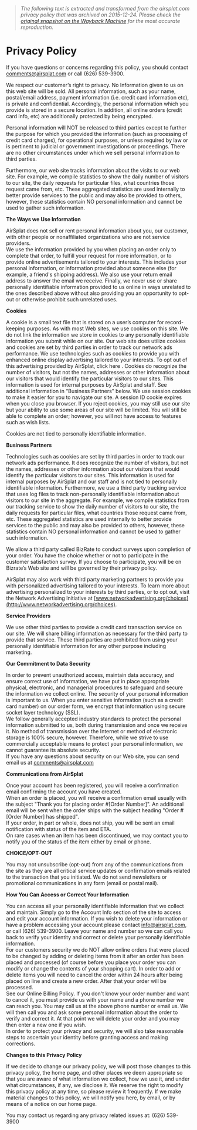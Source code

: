 > *The following text is extracted and transformed from the airsplat.com privacy policy that was archived on 2015-12-24. Please check the [original snapshot on the Wayback Machine](https://web.archive.org/web/20151224110940id_/http%3A//www.airsplat.com/privacypolicy) for the most accurate reproduction.*

# Privacy Policy

If you have questions or concerns regarding this policy, you should contact comments@airsplat.com or call (626) 539-3900.

  
We respect our customer’s right to privacy. No Information given to us on this web site will be sold. All personal information, such as your name, postal/email address, payment information (i.e. credit card information etc), is private and confidential. Accordingly, the personal information which you provide is stored in a secure location. In addition, all online orders (credit card info, etc) are additionally protected by being encrypted.

  
Personal information will NOT be released to third parties except to further the purpose for which you provided the information (such as processing of credit card charges), for operational purposes, or unless required by law or is pertinent to judicial or government investigations or proceedings. There are no other circumstances under which we sell personal information to third parties.

  
Furthermore, our web site tracks information about the visits to our web site. For example, we compile statistics to show the daily number of visitors to our site, the daily requests for particular files, what countries those request came from, etc. These aggregated statistics are used internally to better provide services to the public and may also be provided to others, however, these statistics contain NO personal information and cannot be used to gather such information.

**The Ways we Use Information**

AirSplat does not sell or rent personal information about you, our customer, with other people or nonaffiliated organizations who are not service providers.  
We use the information provided by you when placing an order only to complete that order, to fulfill your request for more information, or to provide online advertisements tailored to your interests. This includes your personal information, or information provided about someone else (for example, a friend's shipping address). We also use your return email address to answer the email we receive. Finally, we never use or share personally identifiable information provided to us online in ways unrelated to the ones described above without also providing you an opportunity to opt-out or otherwise prohibit such unrelated uses.

**Cookies**

A cookie is a small text file that is stored on a user’s computer for record-keeping purposes. As with most Web sites, we use cookies on this site. We do not link the information we store in cookies to any personally identifiable information you submit while on our site. Our web site does utilize cookies and cookies are set by third parties in order to track our network ads performance. We use technologies such as cookies to provide you with enhanced online display advertising tailored to your interests. To opt out of this advertising provided by AirSplat, click here . Cookies do recognize the number of visitors, but not the names, addresses or other information about our visitors that would identify the particular visitors to our sites. This information is used for internal purposes by AirSplat and staff. See additional information in “Business Partners” below. We use session cookies to make it easier for you to navigate our site. A session ID cookie expires when you close you browser. If you reject cookies, you may still use our site but your ability to use some areas of our site will be limited. You will still be able to complete an order; however, you will not have access to features such as wish lists.

Cookies are not tied to personally identifiable information.

**Business Partners**

Technologies such as cookies are set by third parties in order to track our network ads performance. It does recognize the number of visitors, but not the names, addresses or other information about our visitors that would identify the particular visitors to our sites. This information is used for internal purposes by AirSplat and our staff and is not tied to personally identifiable information. Furthermore, we use a third party tracking service that uses log files to track non-personally identifiable information about visitors to our site in the aggregate. For example, we compile statistics from our tracking service to show the daily number of visitors to our site, the daily requests for particular files, what countries those request came from, etc. These aggregated statistics are used internally to better provide services to the public and may also be provided to others, however, these statistics contain NO personal information and cannot be used to gather such information.

We allow a third party called BizRate to conduct surveys upon completion of your order. You have the choice whether or not to participate in the customer satisfaction survey. If you choose to participate, you will be on Bizrate’s Web site and will be governed by their privacy policy.

AirSplat may also work with third party marketing partners to provide you with personalized advertising tailored to your interests. To learn more about advertising personalized to your interests by third parties, or to opt out, visit the Network Advertising Initiative at [www.networkadvertising.org/choices](http://www.networkadvertising.org/choices).

**Service Providers**

We use other third parties to provide a credit card transaction service on our site. We will share billing information as necessary for the third party to provide that service. These third parties are prohibited from using your personally identifiable information for any other purpose including marketing.

**Our Commitment to Data Security**

In order to prevent unauthorized access, maintain data accuracy, and ensure correct use of information, we have put in place appropriate physical, electronic, and managerial procedures to safeguard and secure the information we collect online. The security of your personal information is important to us. When you enter sensitive information (such as a credit card number) on our order form, we encrypt that information using secure socket layer technology (SSL).  
We follow generally accepted industry standards to protect the personal information submitted to us, both during transmission and once we receive it. No method of transmission over the Internet or method of electronic storage is 100% secure, however. Therefore, while we strive to use commercially acceptable means to protect your personal information, we cannot guarantee its absolute security.  
If you have any questions about security on our Web site, you can send email us at comments@airsplat.com

**Communications from AirSplat**

Once your account has been registered, you will receive a confirmation email confirming the account you have created.   
When an order is placed, you will receive a confirmation email usually with the subject "Thank you for placing order #[Order Number]". An additional email will be sent when the order ships with the subject heading "Order #[Order Number] has shipped".  
If your order, in part or whole, does not ship, you will be sent an email notification with status of the item and ETA.   
On rare cases when an item has been discontinued, we may contact you to notify you of the status of the item either by email or phone.

**CHOICE/OPT-OUT**

You may not unsubscribe (opt-out) from any of the communications from the site as they are all critical service updates or confirmation emails related to the transaction that you initiated. We do not send newsletters or promotional communications in any form (email or postal mail).

**How You Can Access or Correct Your Information**

You can access all your personally identifiable information that we collect and maintain. Simply go to the Account Info section of the site to access and edit your account information. If you wish to delete your information or have a problem accessing your account please contact info@airsplat.com, or call (626) 539-3900. Leave your name and number so we can call you back to verify your identity and correct or delete your personally identifiable information.  
For our customers security we do NOT allow online orders that were placed to be changed by adding or deleting items from it after an order has been placed and processed (of course before you place your order you can modify or change the contents of your shopping cart). In order to add or delete items you will need to cancel the order within 24 hours after being placed on line and create a new order. After that your order will be processed.   
See our Online Billing Policy. If you don't know your order number and want to cancel it, you must provide us with your name and a phone number we can reach you. You may call us at the above phone number or email us. We will then call you and ask some personal information about the order to verify and correct it. At that point we will delete your order and you may then enter a new one if you wish.  
In order to protect your privacy and security, we will also take reasonable steps to ascertain your identity before granting access and making corrections.

**Changes to this Privacy Policy**

If we decide to change our privacy policy, we will post those changes to this privacy policy, the home page, and other places we deem appropriate so that you are aware of what information we collect, how we use it, and under what circumstances, if any, we disclose it. We reserve the right to modify this privacy policy at any time, so please review it frequently. If we make material changes to this policy, we will notify you here, by email, or by means of a notice on our home page.

You may contact us regarding any privacy related issues at: (626) 539-3900
